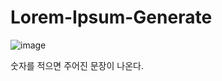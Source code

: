 # Lorem-Ipsum-Generate
![image](https://github.com/jung-chaewon/Lorem-Ipsum-Generate/assets/131144717/77c1bfd9-cf28-4300-b8ea-e3b1164245c9)

숫자를 적으면 주어진 문장이 나온다.


